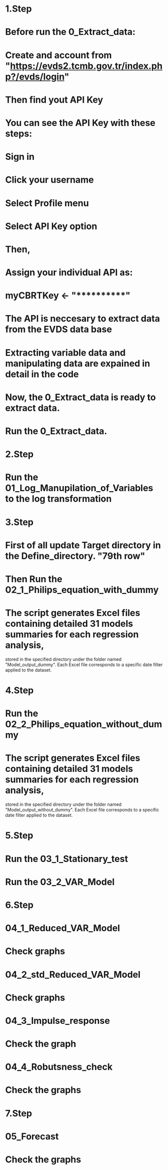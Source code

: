 
# 1.Step

# Before run the 0_Extract_data:
# Create and account from "https://evds2.tcmb.gov.tr/index.php?/evds/login"
# Then find yout API Key
# You can see the API Key with these steps:  
# Sign in  
# Click your username  
# Select Profile menu  
# Select API Key option 

# Then,
# Assign your individual API as:
# myCBRTKey <- "**********"
# The API is neccesary to extract data from the EVDS data base

# Extracting variable data and manipulating data are expained in detail in the code 
# Now, the 0_Extract_data is ready to extract data.
# Run the  0_Extract_data.

# 2.Step

# Run the 01_Log_Manupilation_of_Variables to the log transformation 

# 3.Step

# First of all update Target directory in the Define_directory. "79th row"

# Then Run the 02_1_Philips_equation_with_dummy 

# The script generates Excel files containing detailed 31 models summaries for each regression analysis, 
  stored in the specified directory under the folder named "Model_output_dummy". 
  Each Excel file corresponds to a specific date filter applied to the dataset.

# 4.Step

# Run the 02_2_Philips_equation_without_dummy

# The script generates Excel files containing detailed 31 models summaries for each regression analysis, 
  stored in the specified directory under the folder named "Model_output_without_dummy". 
  Each Excel file corresponds to a specific date filter applied to the dataset.

# 5.Step

# Run the 03_1_Stationary_test
# Run the 03_2_VAR_Model

# 6.Step

# 04_1_Reduced_VAR_Model
# Check graphs

# 04_2_std_Reduced_VAR_Model
# Check graphs

# 04_3_Impulse_response
# Check the graph

# 04_4_Robutsness_check
# Check the graphs

# 7.Step
# 05_Forecast
# Check the graphs


